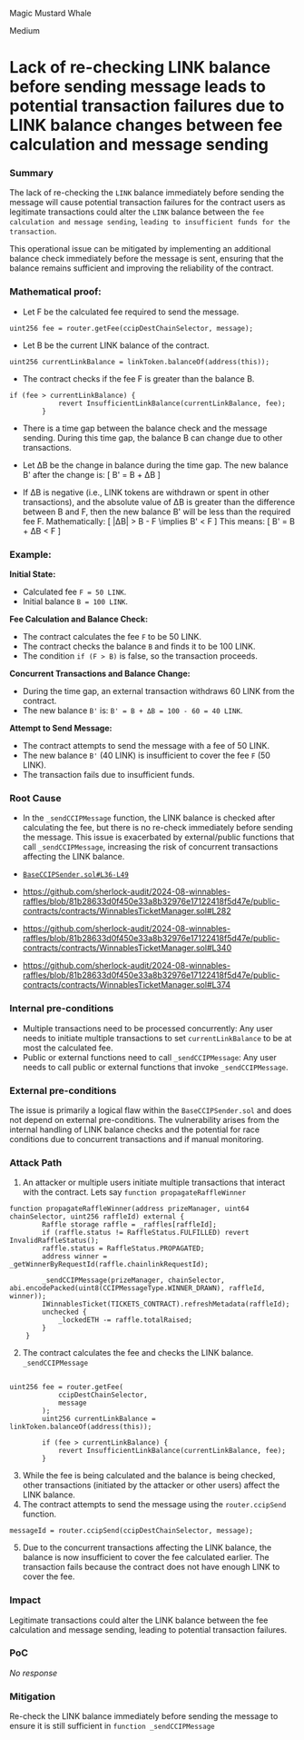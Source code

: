 Magic Mustard Whale

Medium

# Lack of re-checking LINK balance before sending message leads to potential transaction failures due to LINK balance changes between fee calculation and message sending

### Summary

The lack of re-checking the `LINK`  balance immediately before sending the message will cause potential transaction failures for the contract users as legitimate transactions could alter the `LINK` balance between the `fee calculation and message sending`, `leading to insufficient funds for the transaction`. 

This operational issue can be mitigated by implementing an additional balance check immediately before the message is sent, ensuring that the balance remains sufficient and improving the reliability of the contract.

### Mathematical proof:

- Let F be the calculated fee required to send the message.
```solidity
uint256 fee = router.getFee(ccipDestChainSelector, message);
```

- Let B be the current LINK balance of the contract.
```solidity
uint256 currentLinkBalance = linkToken.balanceOf(address(this));
```

- The contract checks if the fee F is greater than the balance B.
```solidity
if (fee > currentLinkBalance) {
            revert InsufficientLinkBalance(currentLinkBalance, fee);
        }
```

- There is a time gap between the balance check and the message sending. During this time gap, the balance B can change due to other transactions.
-  Let ΔB be the change in balance during the time gap.
The new balance B' after the change is: [ B' = B + ΔB ]

- If ΔB is negative (i.e., LINK tokens are withdrawn or spent in other transactions), and the absolute value of ΔB is greater than the difference between B and F, then the new balance B' will be less than the required fee F.
Mathematically: [ |ΔB| > B - F \implies B' < F ]
This means: [ B' = B + ΔB < F ]

### Example:

**Initial State:**

- Calculated fee `F = 50 LINK`.
- Initial balance `B = 100 LINK`.

**Fee Calculation and Balance Check:**

- The contract calculates the fee `F` to be 50 LINK.
- The contract checks the balance `B` and finds it to be 100 LINK.
- The condition `if (F > B)` is false, so the transaction proceeds.

**Concurrent Transactions and Balance Change:**

- During the time gap, an external transaction withdraws 60 LINK from the contract.
- The new balance `B'` is: `B' = B + ΔB = 100 - 60 = 40 LINK`.

**Attempt to Send Message:**

- The contract attempts to send the message with a fee of 50 LINK.
- The new balance `B'` (40 LINK) is insufficient to cover the fee `F` (50 LINK).
- The transaction fails due to insufficient funds.


### Root Cause

- In the `_sendCCIPMessage`  function, the LINK balance is checked after calculating the fee, but there is no re-check immediately before sending the message. This issue is exacerbated by external/public functions that call `_sendCCIPMessage`, increasing the risk of concurrent transactions affecting the LINK balance.
- [`BaseCCIPSender.sol#L36-L49`](https://github.com/sherlock-audit/2024-08-winnables-raffles/blob/81b28633d0f450e33a8b32976e17122418f5d47e/public-contracts/contracts/BaseCCIPSender.sol#L36-L49)

-  https://github.com/sherlock-audit/2024-08-winnables-raffles/blob/81b28633d0f450e33a8b32976e17122418f5d47e/public-contracts/contracts/WinnablesTicketManager.sol#L282
- https://github.com/sherlock-audit/2024-08-winnables-raffles/blob/81b28633d0f450e33a8b32976e17122418f5d47e/public-contracts/contracts/WinnablesTicketManager.sol#L340
- https://github.com/sherlock-audit/2024-08-winnables-raffles/blob/81b28633d0f450e33a8b32976e17122418f5d47e/public-contracts/contracts/WinnablesTicketManager.sol#L374

### Internal pre-conditions

-  Multiple transactions need to be processed concurrently: Any user needs to initiate multiple transactions to set `currentLinkBalance` to be at most the calculated fee.
- Public or external functions need to call `_sendCCIPMessage`: Any user needs to call public or external functions that invoke `_sendCCIPMessage`.

### External pre-conditions

The issue is primarily a logical flaw within the `BaseCCIPSender.sol` and does not depend on external pre-conditions. The vulnerability arises from the internal handling of LINK balance checks and the potential for race conditions due to concurrent transactions and if manual monitoring.

### Attack Path

1. An attacker or multiple users initiate multiple transactions that interact with the contract. Lets say `function propagateRaffleWinner`
```solidity
function propagateRaffleWinner(address prizeManager, uint64 chainSelector, uint256 raffleId) external {
        Raffle storage raffle = _raffles[raffleId];
        if (raffle.status != RaffleStatus.FULFILLED) revert InvalidRaffleStatus();
        raffle.status = RaffleStatus.PROPAGATED;
        address winner = _getWinnerByRequestId(raffle.chainlinkRequestId);

        _sendCCIPMessage(prizeManager, chainSelector, abi.encodePacked(uint8(CCIPMessageType.WINNER_DRAWN), raffleId, winner));
        IWinnablesTicket(TICKETS_CONTRACT).refreshMetadata(raffleId);
        unchecked {
            _lockedETH -= raffle.totalRaised;
        }
    }
```

2. The contract calculates the fee and checks the LINK balance. `_sendCCIPMessage`
```solidity

uint256 fee = router.getFee(
            ccipDestChainSelector,
            message
        );
        uint256 currentLinkBalance = linkToken.balanceOf(address(this));

        if (fee > currentLinkBalance) {
            revert InsufficientLinkBalance(currentLinkBalance, fee);
        }
```

3. While the fee is being calculated and the balance is being checked, other transactions (initiated by the attacker or other users) affect the LINK balance.
4. The contract attempts to send the message using the `router.ccipSend` function.
```solidity
messageId = router.ccipSend(ccipDestChainSelector, message);
```
5. Due to the concurrent transactions affecting the LINK balance, the balance is now insufficient to cover the fee calculated earlier. The transaction fails because the contract does not have enough LINK to cover the fee.

### Impact

Legitimate transactions could alter the LINK balance between the fee calculation and message sending, leading to potential transaction failures.

### PoC

_No response_

### Mitigation

Re-check the LINK balance immediately before sending the message to ensure it is still sufficient in `function _sendCCIPMessage`
